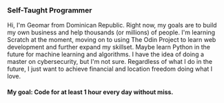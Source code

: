 ### Self-Taught Programmer

Hi, I'm Geomar from Dominican Republic. Right now, my goals are to build my own business and help thousands (or millions) of people. I'm learning Scratch at the moment, moving on to using The Odin Project to learn web development and further expand my skillset. Maybe learn Python in the future for machine learning and algorithms. I have the idea of doing a master on cybersecurity, but I'm not sure. Regardless of what I do in the future, I just want to achieve financial and location freedom doing what I love.

#### My goal: Code for at least 1 hour every day without miss.

<!--
**geomarabreu/geomarabreu** is a ✨ _special_ ✨ repository because its `README.md` (this file) appears on your GitHub profile.

Here are some ideas to get you started:

- 🔭 I’m currently working on ...
- 🌱 I’m currently learning ...
- 👯 I’m looking to collaborate on ...
- 🤔 I’m looking for help with ...
- 💬 Ask me about ...
- 📫 How to reach me: ...
- 😄 Pronouns: ...
- ⚡ Fun fact: ...
-->
